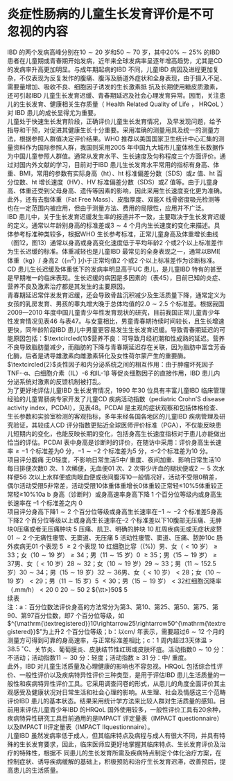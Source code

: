 # 炎症性肠病的儿童生长发育评价是不可 忽视的内容  
IBD 的两个发病高峰分别在$10\sim20$ 岁和$50\sim70$ 岁，其中$20\%\sim25\%$ 的IBD 患者在儿童期或青春期开始发病，近年来全球发病率呈逐年增高趋势，尤其是CD 的发病率升高更加明显。与成年期起病的IBD 不同，儿童IBD 病因及进程更加复杂，不仅表现为反复发作的腹痛、腹泻及肠道外症状和全身表现，由于摄入不足、需要量增加、吸收不良、细胞因子诱发的生长激素抵 抗及长期使用糖皮质激素，还可引起IBD 儿童生长发育迟缓、青春期延迟及社会心理发育异常。因而，关注患儿的生长发育、健康相关生存质量（ Health Related Quality of Life ， HRQoL ）对 IBD 患儿的成长显得尤为重要。  
儿童处于快速生长发育阶段，正确评价儿童生长发育情况， 及早发现问题，给予指导和干预，对促进其健康生长十分重要。采用准确的测量用具及统一的测量方法，根据参照人群值决定评价结果。WHO 推荐以美国国家卫生统计中心汇集的测量资料作为国际参照人群，我国则采用2005 年中国九大城市儿童体格生长数据作为中国儿童参照人群值。通常从发育水平、生长速度及匀称程度三个方面评价。通过对国内外文献的学习，目前对于IBD 患儿生长发育水平常用的指标有身高、体重、BMI，常用的参数有实际身高（ht）、ht 标准偏差分数（SDS）或$z$ 值、ht 百分位数、ht 增长速度（HV）、HV 标准偏差分数（SDS）或$Z$ 值等。由于儿童身高、体重还受到父母身高、遗传等因素的影响，因此采用生长速度变化更为准确。此外，还有去脂体重（Fat Free Mass）、皮脂厚度、双能X 线骨密度吸光检测等也在一定范围内被应用，但由于测量方法、费用的局限性，应用并不广泛。  
IBD 患儿中，关于生长发育迟缓发生率的报道并不一致，主要取决于生长发育迟缓的定义。通常以年龄别身高的标准差或$3\sim4$ 个月内生长速度的变化来描述。具体参考标准种类较多，根据WHO 生长参考标准，正常儿童身高及体重增长曲线（图12，图13）通常以身高或身高变化速度低于平均年龄2 个或2个以上标准差作为生长迟缓的标准。体重减轻也是儿童IBD 最常见的全身表现之一，通常以BMI[ 体重（kg）/ 身高2（$\left(\mathfrak{m}^{2}\right)\ ]$小于正常均值2 个或2 个以上标准差作为诊断标准。CD 患儿生长迟缓及体重低下的发病率明显高于UC 患儿，是儿童IBD 特有的甚至是早期唯一的临床表现。生长迟缓的病因是多因素的（表45），目前已知的炎症、营养不良及激素治疗都是其发生的主要原因。  
青春期延迟常伴发发育迟缓，还会导致骨盐沉积减少及生活质量下降，通常定义为女孩的乳房发育、男孩的睾丸增大晚于总体均值的$2.0\sim2.5$ 个标准差。根据我国2009—2010 年度中国儿童青少年性发育现状的研究，目前我国正常儿童青少年性发育情况见表46 与表47。与女童相比，男童青春期持续时间较长，且生长增速更快，同年龄阶段IBD 患儿中男童更容易发生生长发育迟缓。导致青春期延迟的可能原因包括：$\textcircled{1}$营养不良：可导致月经初潮和性成熟的延迟。营养不良导致脂肪量减少，而脂肪的下降与青春期延迟存在关联，因为脂肪中富含芳香化酶，后者是诱导雄激素向雌激素转化及女性荷尔蒙产生的重要酶。$\textcircled{2}$炎性因子和内分泌系统之间的相互作用：由于肿瘤坏死因子TNF-$\cdot\upalpha$、白细胞介素（IL）-6 和IL-1β 等促炎细胞因子的直接作用，IBD 患儿内分泌系统对激素的反馈机制被打乱。  
为了更好地评估儿童IBD 生长发育情况，1990 年30 位具有丰富儿童IBD 临床管理经验的儿童胃肠病专家开发了儿童CD 疾病活动指数（pediatric Crohn’S disease activity index，PCDAI），见表48。PCDAI 是主观的症状观察和包括体格检查、生长参数和实验室检测的客观指标，多年来经各国各地区的儿童IBD 疾病管理及研究验证，其较成人CD 评分指数更贴近全球医师评价标准（PGA），不仅能反映患儿短期内的变化，也能反映长期的变化，包括身高生长速度指标对于患儿亦能做出恰当的评估。PCDAI 表中身高是诊断时的评价，在随访中采用：评价身高生长速率$\geqslant-1$ 个标准差为0 分，$-1\sim-2$ 个标准差为5 分，≤–2个标准差为10 分。  
项目评分腹痛 无0轻度，不影响日常生活5中/ 重度、夜间加重、影响日常生活10每日排便次数0 次、1 次稀便，无血便01 次、2 次带少许血的糊状便或$2\sim5$ 次水样便56 次以上水样便或肉眼血便或夜间腹泻10一般情况好，活动不受限0稍差，偶尔活动受限5非常差，活动受限10体重体重增长0体重较正常轻≤$10\%$5体重较正常轻≥$10\%$10a b 身高（诊断时）或身高速率身高下降 1  个百分位等级内或身高生长速率在 –1  个标准差之内 0  
项目评分身高下降$1\sim2$ 个百分位等级或身高生长速率在$-1\sim-2$ 个标准差5身高下降2 个百分位等级以上或身高生长速率在–2 个标准差以下10腹部无压痛、无肿块0压痛或者无压痛肿块 5 压痛、肌卫、明确的肿块 10 肛周疾病无或无症状皮赘0$1\sim2$  个无痛性瘘管、无窦道、无压痛 5 活动性瘘管、窦道、压痛、脓肿10c 肠外疾病无01  个表现 5 $\geqslant2$  个表现 10 红细胞比容（$(\%)$）男、女（$<10$ 岁）$\geqslant33$；女（$10\sim19$ 岁）$\geqslant34$；男（$11\sim15$ 岁）0 $\geqslant35$；男（$15\sim19$ 岁）$\geqslant37$男、女（$<10$ 岁）$28\sim32$；女（$10\sim19$ 岁）$29\sim33$；男（$11\sim15$2.5 岁）$30\sim34$；男（$15\sim19$ 岁）$32\sim36$男、女（$<10$ 岁）$<28$；女（$10\sim19$ 岁）$<29$；男（$11\sim15$ 岁）5 $<30$；男（$15\sim19$ 岁）$<32$红细胞沉降率（$\mathrm{.mm/h}$）$<20$ 0 $20\sim50$ 2 ${\tt>}50$ 5  
续表  
注：a：百分位数法评价身高的方法常分为第3、第10、第25、第50、第75、第90、第97百分位数，即7 个百分位等级，如$^{\mathrm{\textregistered}}10\rightarrow25\rightarrow50^{\mathrm{\textregistered}}$”为上升2 个百分位等级；b：以$\mathrm{cm}/$ 年表示，需要超过$6\sim12$ 个月的测量方可得到可靠的身高速率，与正常标准差相比；c：1 周内超过3天体温${>}38.5\,^{\circ}\mathrm{C}$、关节炎、葡萄膜炎、皮肤结节性红斑或皮肤坏疽。活动指数$0\sim10$ 分：不活动；活动指数$11\sim30$ 分：轻度；活动指数$\geqslant31$ 分：中/ 重度。  
此外，IBD 对儿童生活质量及心理健康的影响也不容忽视。HRQoL 包括综合性评价、一般性评价以及疾病特异性评价三种类型，是用于评估IBD 患儿生活质量的一般性和疾病特异性评价工具。它采用调查问卷的形式，从患儿的角度全面评价其主观感受及健康状况对日常生活和社会心理的影响。从生理、社会及情感这三个范畴评价IBD 患儿的基本状态。结果采用统计学方法来比较人群对生活质量的感知。目前用来评估儿童青少年IBD 的HRQoL 国外使用较多，一般性评价工具有20余种，疾病特异性研究工具目前通用的是IMPACT 评定量表（IMPACT questionnaire）以及IMPACT Ⅱ评定量表（IMPACT Ⅱquestionnaire）。  
儿童IBD 虽然发病率低于成人，但其临床特点及病程与成人有很大不同，并具有特殊的生长发育要求，因此，临床医师应更好地掌握其临床特点、生长发育评价及治疗的特殊性，根据不 同患儿的生长发育所需及疾病特点制定个体化治疗方案，在控制症状、诱导疾病缓解的基础上，积极预防和治疗生长发育迟滞，改善预后，提高患儿的生活质量。  
